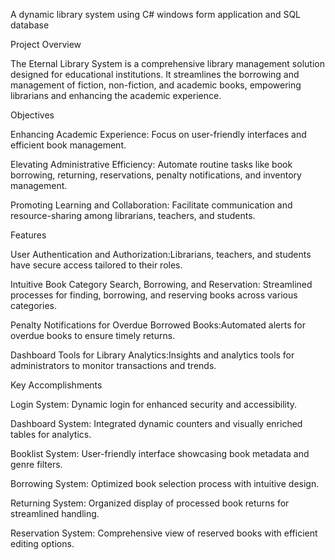 A dynamic library system using C# windows form application and SQL database

Project Overview

The Eternal Library System is a comprehensive library management solution designed for educational institutions. It streamlines the borrowing and management of fiction, non-fiction, and academic books, empowering librarians and enhancing the academic experience.

Objectives

Enhancing Academic Experience: Focus on user-friendly interfaces and efficient book management.

Elevating Administrative Efficiency: Automate routine tasks like book borrowing, returning, reservations, penalty notifications, and inventory management.

Promoting Learning and Collaboration: Facilitate communication and resource-sharing among librarians, teachers, and students.

Features

User Authentication and Authorization:Librarians, teachers, and students have secure access tailored to their roles.

Intuitive Book Category Search, Borrowing, and Reservation: Streamlined processes for finding, borrowing, and reserving books across various categories.

Penalty Notifications for Overdue Borrowed Books:Automated alerts for overdue books to ensure timely returns.

Dashboard Tools for Library Analytics:Insights and analytics tools for administrators to monitor transactions and trends.

Key Accomplishments

Login System: Dynamic login for enhanced security and accessibility.

Dashboard System: Integrated dynamic counters and visually enriched tables for analytics.

Booklist System: User-friendly interface showcasing book metadata and genre filters.

Borrowing System: Optimized book selection process with intuitive design.

Returning System: Organized display of processed book returns for streamlined handling.

Reservation System: Comprehensive view of reserved books with efficient editing options.
